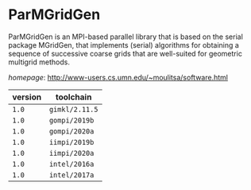# ParMGridGen

ParMGridGen is an MPI-based parallel library that is based on the serial package MGridGen,  that implements (serial) algorithms for obtaining a sequence of successive coarse grids that are well-suited  for geometric multigrid methods.

*homepage*: <http://www-users.cs.umn.edu/~moulitsa/software.html>

version | toolchain
--------|----------
``1.0`` | ``gimkl/2.11.5``
``1.0`` | ``gompi/2019b``
``1.0`` | ``gompi/2020a``
``1.0`` | ``iimpi/2019b``
``1.0`` | ``iimpi/2020a``
``1.0`` | ``intel/2016a``
``1.0`` | ``intel/2017a``
